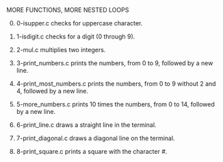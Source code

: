 MORE FUNCTIONS, MORE NESTED LOOPS

0. 0-isupper.c checks for uppercase character.

1. 1-isdigit.c checks for a digit (0 through 9).

2. 2-mul.c multiplies two integers.

3. 3-print_numbers.c prints the numbers, from 0 to 9, followed by a new line.

4. 4-print_most_numbers.c prints the numbers, from 0 to 9 without 2 and 4, followed by a new line.

5. 5-more_numbers.c prints 10 times the numbers, from 0 to 14, followed by a new line.

6. 6-print_line.c draws a straight line in the terminal.

7. 7-print_diagonal.c draws a diagonal line on the terminal.

8. 8-print_square.c prints a square with the character #.